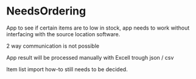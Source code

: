 # NeedsOrdering
App to see if certain items are to low in stock, app needs to work without interfacing with the source location software. 

2 way communication is not possible

App result will be processed manually with Excell trough json / csv

Item list import how-to still needs to be decided. 
